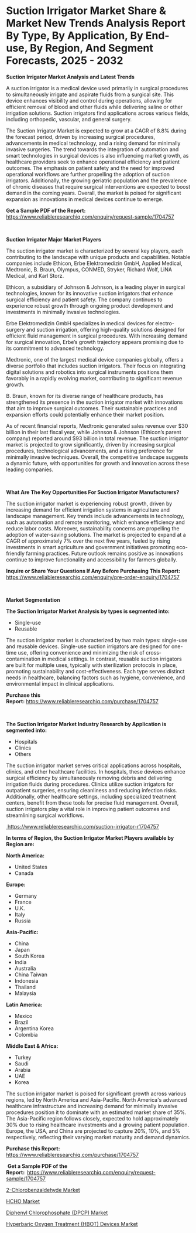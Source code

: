 <p><h1>Suction Irrigator Market Share & Market New Trends Analysis Report By Type, By Application, By End-use, By Region, And Segment Forecasts, 2025 - 2032</h1></p><p><strong>Suction Irrigator Market Analysis and Latest Trends</strong></p>
<p><p>A suction irrigator is a medical device used primarily in surgical procedures to simultaneously irrigate and aspirate fluids from a surgical site. This device enhances visibility and control during operations, allowing for efficient removal of blood and other fluids while delivering saline or other irrigation solutions. Suction irrigators find applications across various fields, including orthopedic, vascular, and general surgery.</p><p>The Suction Irrigator Market is expected to grow at a CAGR of 8.8% during the forecast period, driven by increasing surgical procedures, advancements in medical technology, and a rising demand for minimally invasive surgeries. The trend towards the integration of automation and smart technologies in surgical devices is also influencing market growth, as healthcare providers seek to enhance operational efficiency and patient outcomes. The emphasis on patient safety and the need for improved operational workflows are further propelling the adoption of suction irrigators. Additionally, the growing geriatric population and the prevalence of chronic diseases that require surgical interventions are expected to boost demand in the coming years. Overall, the market is poised for significant expansion as innovations in medical devices continue to emerge.</p></p>
<p><strong>Get a Sample PDF of the Report:&nbsp;</strong> <a href="https://www.reliableresearchiq.com/enquiry/request-sample/1704757?utm_campaign=973&utm_medium=2&utm_source=Github&utm_content=ia&utm_term=09012025&utm_id=suction-irrigator">https://www.reliableresearchiq.com/enquiry/request-sample/1704757</a></p>
<p>&nbsp;</p>
<p><strong>Suction Irrigator Major Market Players</strong></p>
<p><p>The suction irrigator market is characterized by several key players, each contributing to the landscape with unique products and capabilities. Notable companies include Ethicon, Erbe Elektromedizin GmbH, Applied Medical, Medtronic, B. Braun, Olympus, CONMED, Stryker, Richard Wolf, LiNA Medical, and Karl Storz.</p><p>Ethicon, a subsidiary of Johnson & Johnson, is a leading player in surgical technologies, known for its innovative suction irrigators that enhance surgical efficiency and patient safety. The company continues to experience robust growth through ongoing product development and investments in minimally invasive technologies.</p><p>Erbe Elektromedizin GmbH specializes in medical devices for electro-surgery and suction irrigation, offering high-quality solutions designed for efficient fluid management in surgical procedures. With increasing demand for surgical innovation, Erbe’s growth trajectory appears promising due to its commitment to advanced technology.</p><p>Medtronic, one of the largest medical device companies globally, offers a diverse portfolio that includes suction irrigators. Their focus on integrating digital solutions and robotics into surgical instruments positions them favorably in a rapidly evolving market, contributing to significant revenue growth.</p><p>B. Braun, known for its diverse range of healthcare products, has strengthened its presence in the suction irrigator market with innovations that aim to improve surgical outcomes. Their sustainable practices and expansion efforts could potentially enhance their market position.</p><p>As of recent financial reports, Medtronic generated sales revenue over $30 billion in their last fiscal year, while Johnson & Johnson (Ethicon’s parent company) reported around $93 billion in total revenue. The suction irrigator market is projected to grow significantly, driven by increasing surgical procedures, technological advancements, and a rising preference for minimally invasive techniques. Overall, the competitive landscape suggests a dynamic future, with opportunities for growth and innovation across these leading companies.</p></p>
<p>&nbsp;</p>
<p><strong>What Are The Key Opportunities For Suction Irrigator Manufacturers?</strong></p>
<p><p>The suction irrigator market is experiencing robust growth, driven by increasing demand for efficient irrigation systems in agriculture and landscape management. Key trends include advancements in technology, such as automation and remote monitoring, which enhance efficiency and reduce labor costs. Moreover, sustainability concerns are propelling the adoption of water-saving solutions. The market is projected to expand at a CAGR of approximately 7% over the next five years, fueled by rising investments in smart agriculture and government initiatives promoting eco-friendly farming practices. Future outlook remains positive as innovations continue to improve functionality and accessibility for farmers globally.</p></p>
<p><strong>Inquire or Share Your Questions If Any Before Purchasing This Report:</strong> <a href="https://www.reliableresearchiq.com/enquiry/pre-order-enquiry/1704757?utm_campaign=973&utm_medium=2&utm_source=Github&utm_content=ia&utm_term=09012025&utm_id=suction-irrigator">https://www.reliableresearchiq.com/enquiry/pre-order-enquiry/1704757</a></p>
<p>&nbsp;</p>
<p><strong>Market Segmentation</strong></p>
<p><strong>The Suction Irrigator Market Analysis by types is segmented into:</strong></p>
<p><ul><li>Single-use</li><li>Reusable</li></ul></p>
<p><p>The suction irrigator market is characterized by two main types: single-use and reusable devices. Single-use suction irrigators are designed for one-time use, offering convenience and minimizing the risk of cross-contamination in medical settings. In contrast, reusable suction irrigators are built for multiple uses, typically with sterilization protocols in place, promoting sustainability and cost-effectiveness. Each type serves distinct needs in healthcare, balancing factors such as hygiene, convenience, and environmental impact in clinical applications.</p></p>
<p><strong>Purchase this Report:&nbsp;</strong><a href="https://www.reliableresearchiq.com/purchase/1704757?utm_campaign=973&utm_medium=2&utm_source=Github&utm_content=ia&utm_term=09012025&utm_id=suction-irrigator">https://www.reliableresearchiq.com/purchase/1704757</a></p>
<p>&nbsp;</p>
<p><strong>The Suction Irrigator Market Industry Research by Application is segmented into:</strong></p>
<p><ul><li>Hospitals</li><li>Clinics</li><li>Others</li></ul></p>
<p><p>The suction irrigator market serves critical applications across hospitals, clinics, and other healthcare facilities. In hospitals, these devices enhance surgical efficiency by simultaneously removing debris and delivering irrigation fluids during procedures. Clinics utilize suction irrigators for outpatient surgeries, ensuring cleanliness and reducing infection risks. Additionally, other healthcare settings, including specialized treatment centers, benefit from these tools for precise fluid management. Overall, suction irrigators play a vital role in improving patient outcomes and streamlining surgical workflows.</p></p>
<p><a href="https://www.reliableresearchiq.com/suction-irrigator-r1704757?utm_campaign=973&utm_medium=2&utm_source=Github&utm_content=ia&utm_term=09012025&utm_id=suction-irrigator">&nbsp;https://www.reliableresearchiq.com/suction-irrigator-r1704757</a></p>
<p><strong>In terms of Region, the Suction Irrigator Market Players available by Region are:</strong></p>
<p>
    <p> <strong> North America: </strong>
        <ul>
            <li>United States</li>
            <li>Canada</li>
        </ul>
        </p> 
    <p> <strong> Europe: </strong>
        <ul>
            <li>Germany</li>
            <li>France</li>
            <li>U.K.</li>
            <li>Italy</li>
            <li>Russia</li>
        </ul>
        </p> 
    <p> <strong> Asia-Pacific: </strong>
        <ul>
            <li>China</li>
            <li>Japan</li>
            <li>South Korea</li>
            <li>India</li>
            <li>Australia</li>
            <li>China Taiwan</li>
            <li>Indonesia</li>
            <li>Thailand</li>
            <li>Malaysia</li>
        </ul>
        </p> 
    <p> <strong> Latin America: </strong>
        <ul>
            <li>Mexico</li>
            <li>Brazil</li>
            <li>Argentina Korea</li>
            <li>Colombia</li>
        </ul>
        </p> 
    <p> <strong> Middle East & Africa: </strong>
        <ul>
            <li>Turkey</li>
            <li>Saudi</li>
            <li>Arabia</li>
            <li>UAE</li>
            <li>Korea</li>
        </ul>
    </p>
    </p>
<p><p>The suction irrigator market is poised for significant growth across various regions, led by North America and Asia-Pacific. North America's advanced healthcare infrastructure and increasing demand for minimally invasive procedures position it to dominate with an estimated market share of 35%. The Asia-Pacific region follows closely, expected to hold approximately 30% due to rising healthcare investments and a growing patient population. Europe, the USA, and China are projected to capture 20%, 10%, and 5% respectively, reflecting their varying market maturity and demand dynamics.</p></p>
<p><strong>Purchase this Report: </strong><a href="https://www.reliableresearchiq.com/purchase/1704757?utm_campaign=973&utm_medium=2&utm_source=Github&utm_content=ia&utm_term=09012025&utm_id=suction-irrigator">https://www.reliableresearchiq.com/purchase/1704757</a></p>
<p>&nbsp;<strong>Get a Sample PDF of the Report:&nbsp;&nbsp;</strong><a href="https://www.reliableresearchiq.com/enquiry/request-sample/1704757?utm_campaign=973&utm_medium=2&utm_source=Github&utm_content=ia&utm_term=09012025&utm_id=suction-irrigator">https://www.reliableresearchiq.com/enquiry/request-sample/1704757</a></p>
<p><strong></strong></p>
<p><p><a href="https://github.com/rosalinebhakta48/Market-Research-Report-List-1/blob/main/2-chlorobenzaldehyde-market.md?utm_campaign=973&utm_medium=2&utm_source=Github&utm_content=ia&utm_term=09012025&utm_id=suction-irrigator">2-Chlorobenzaldehyde Market</a></p><p><a href="https://github.com/chongseney974/Market-Research-Report-List-1/blob/main/hcho-market.md?utm_campaign=973&utm_medium=2&utm_source=Github&utm_content=ia&utm_term=09012025&utm_id=suction-irrigator">HCHO Market</a></p><p><a href="https://github.com/nathaliehurles7142/Market-Research-Report-List-1/blob/main/diphenyl-chlorophosphate-dpcp-market.md?utm_campaign=973&utm_medium=2&utm_source=Github&utm_content=ia&utm_term=09012025&utm_id=suction-irrigator">Diphenyl Chlorophosphate (DPCP) Market</a></p><p><a href="https://github.com/darenph8er/Market-Research-Report-List-1/blob/main/hyperbaric-oxygen-treatment-hbot-devices-market.md?utm_campaign=973&utm_medium=2&utm_source=Github&utm_content=ia&utm_term=09012025&utm_id=suction-irrigator">Hyperbaric Oxygen Treatment (HBOT) Devices Market</a></p></p>